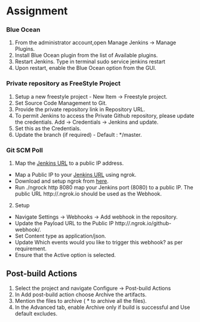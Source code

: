 # Assignment

### Blue Ocean

1. From the administrator account,open Manage Jenkins -> Manage Plugins.
2. Install Blue Ocean plugin from the list of Available plugins.
3. Restart Jenkins. Type in terminal  sudo service jenkins restart
4. Upon restart, enable the Blue Ocean option from the GUI.

### Private repository as FreeStyle Project

1. Setup a new freestyle project - New Item -> Freestyle project.
2. Set Source Code Management to Git.
3. Provide the private repository link in Repository URL.
4. To permit Jenkins to access the Private Github repository, please update the credentials. Add -> Credentials -> Jenkins and update.
5. Set this as the Credentials.
6. Update the branch (if required) - Default : */master.

### Git SCM Poll

1. Map the [Jenkins URL](http://localhost:8080/) to a public IP address.
  
  - Map a Public IP to your [Jenkins URL](http://localhost:8080/) using ngrok.
  - Download and setup ngrok from [here](https://ngrok.com/download).
  - Run ./ngrock http 8080 map your Jenkins port (8080) to a public IP. The public URL http://<foo>.ngrok.io should be used as the Webhook.

2. Setup
  
  - Navigate Settings -> Webhooks -> Add webhook in the repository.
  - Update the Payload URL to the Public IP http://<foo>.ngrok.io/github-webhook/.
  - Set Content type as application/json.
  - Update Which events would you like to trigger this webhook? as per requirement.
  - Ensure that the Active option is selected.

## Post-build Actions

1. Select the project and navigate Configure -> Post-build Actions
2. In Add post-build action choose Archive the artifacts.
3. Mention the files to archive ( * to archive all the files).
4. In the Advanced tab, enable Archive only if build is successful and Use default excludes.

